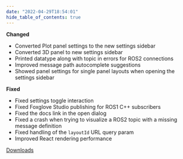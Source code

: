 ```yaml
---
date: "2022-04-29T18:54:01"
hide_table_of_contents: true
---
```

**Changed**
* Converted Plot panel settings to the new settings sidebar
* Converted 3D panel to new settings sidebar
* Printed datatype along with topic in errors for ROS2 connections
* Improved message path autocomplete suggestions
* Showed panel settings for single panel layouts when opening the settings sidebar

**Fixed**
* Fixed settings toggle interaction
* Fixed Foxglove Studio publishing for ROS1 C++ subscribers
* Fixed the docs link in the open dialog
* Fixed a crash when trying to visualize a ROS2 topic with a missing message definition
* Fixed handling of the `layoutId` URL query param
* Improved React rendering performance


<!-- truncate -->
[Downloads](https://github.com/foxglove/studio/releases/tag/v1.9.1)
